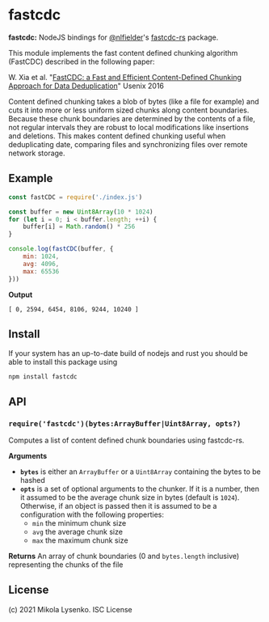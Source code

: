 # fastcdc

**fastcdc:** NodeJS bindings for [@nlfielder](https://github.com/nlfiedler)'s [fastcdc-rs](https://github.com/nlfiedler/fastcdc-rs) package.

This module implements the fast content defined chunking algorithm (FastCDC) described in the following paper:

W. Xia et al. "[FastCDC: a Fast and Efficient Content-Defined Chunking Approach for Data Deduplication](https://www.usenix.org/system/files/conference/atc16/atc16-paper-xia.pdf)" Usenix 2016

Content defined chunking takes a blob of bytes (like a file for example) and cuts it into more or less uniform sized chunks along content boundaries.  Because these chunk boundaries are determined by the contents of a file, not regular intervals they are robust to local modifications like insertions and deletions.  This makes content defined chunking useful when deduplicating date, comparing files and synchronizing files over remote network storage.

## Example

```javascript
const fastCDC = require('./index.js')

const buffer = new Uint8Array(10 * 1024)
for (let i = 0; i < buffer.length; ++i) {
    buffer[i] = Math.random() * 256
}

console.log(fastCDC(buffer, {
    min: 1024,
    avg: 4096,
    max: 65536
}))
```

**Output**

```
[ 0, 2594, 6454, 8106, 9244, 10240 ]
```

## Install

If your system has an up-to-date build of nodejs and rust you should be able to install this package using

```
npm install fastcdc
```

## API

### `require('fastcdc')(bytes:ArrayBuffer|Uint8Array, opts?)`

Computes a list of content defined chunk boundaries using fastcdc-rs. 

**Arguments**

* **`bytes`** is either an `ArrayBuffer` or a `Uint8Array` containing the bytes to be hashed
* **`opts`** is a set of optional arguments to the chunker.  If it is a number, then it assumed to be the average chunk size in bytes (default is `1024`).  Otherwise, if an object is passed then it is assumed to be a configuration with the following properties:
    * `min` the minimum chunk size
    * `avg` the average chunk size
    * `max` the maximum chunk size

**Returns** An array of chunk boundaries (0 and `bytes.length` inclusive) representing the chunks of the file

## License
(c) 2021 Mikola Lysenko.  ISC License